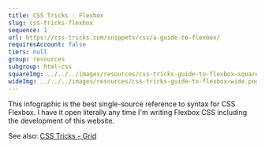 ```yaml
---
title: CSS Tricks - Flexbox
slug: css-tricks-flexbox
sequence: 1
url: https://css-tricks.com/snippets/css/a-guide-to-flexbox/
requiresAccount: false
tiers: null
group: resources
subgroup: html-css
squareImg: ../../../images/resources/css-tricks-guide-to-flexbox-square.png
wideImg: ../../../images/resources/css-tricks-guide-to-flexbox-wide.png
---
```


This infographic is the best single-source reference to syntax for CSS Flexbox.  I have it open literally any time I'm writing Flexbox CSS including the development of this website.

See also: <a href="#css-tricks-grid">CSS Tricks - Grid</a>
